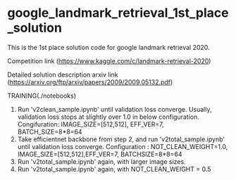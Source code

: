 # google_landmark_retrieval_1st_place_solution

This is the 1st place solution code for google landmark retrieval 2020.

Competition link (https://www.kaggle.com/c/landmark-retrieval-2020)

Detailed solution description arxiv link (https://arxiv.org/ftp/arxiv/papers/2009/2009.05132.pdf)


TRAINING(./notebooks)
1. Run 'v2clean_sample.ipynb' until validation loss converge. Usually, validation loss stops at slightly over 1.0
   in below configuration.
   Congifuration: IMAGE_SIZE=[512,512], EFF_VER=7, BATCH_SIZE=8*8=64
2. Take efficientnet backbone from step 2, and run 'v2total_sample.ipynb' until validation loss converge.
  Configuration : NOT_CLEAN_WEIGHT=1.0, IMAGE_SIZE=[512,512],EFF_VER=7, BATCHSIZE=8*8=64
3. Run 'v2total_sample.ipynb' again, with larger image sizes.
4. Run 'v2total_sample.ipynb' again, with NOT_CLEAN_WEIGHT = 0.5

